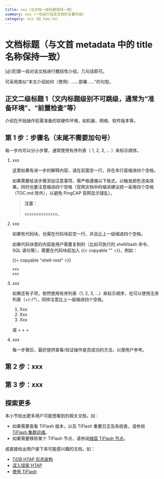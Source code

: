 ```yaml
---
title: xxx（与文档一级标题保持一致）
summary: xxx（一句话介绍该文档的主要内容）
category: xxx（如 how-to）
---
```


<!--本文档为操作指南类模板，你可直接复制使用，用时请将多余的说明删除。该类文档示例：[TiDB 数据库快速上手指南](/quick-start-with-tidb.md)-->

# 文档标题（与文首 metadata 中的 title 名称保持一致）

[必须]第一段对该文档进行概括性介绍，几句话即可。

可采用类似“本文介绍如何（使用）……部署……”的句型。

## 正文二级标题 1（文内标题级别不可跳级，通常为“准备环境”、“前置检查”等）

介绍在开始操作前需准备的软硬件环境，如机器、网络、软件版本等。

## 第 1 步：步骤名（末尾不需要加句号）

每一步内可以分小步骤，通常使用有序列表（ 1, 2, 3, … ）来标示顺序。

1. xxx

    这里如果有进一步的解释内容，请在前面空一行，并在本行首缩进四个空格。

    如果需要给该步骤添加注意事项，需严格遵循以下格式，以触发颜色渲染效果。同时也要注意缩进四个空格（官网文档中的缩进建议统一采用四个空格（TOC.md 除外），以避免 PingCAP 官网显示错乱）。

    > **注意：**
    >
    > xxxxxxxxxxxxxx。

2. xxx

    如果有代码块，也需在代码块前空一行，并且比上一级缩进四个空格。

    如果代码块里的内容是用户需要复制的（比如可执行的 shell/bash 命令、SQL 语句等），需要在代码块前加入 {{< copyable "" >}}，例如：

    {{< copyable "shell-root" >}}

    ```bash
    xxx
    xxx
    ```

3. xxx

    如果还有子项，依然使用有序列表（1, 2, 3, …）来标示顺序，也可以使用无序列表（+/-/*），同样注意比上一级缩进四个空格。

    1. Xxx
    2. Xxx
    3. Xxx

    或
    +
    +
    +

4. xxx

    每一步骤后，最好提供查看/验证操作是否成功的方法，以便用户参考。

## 第 2 步：xxx

## 第 3 步：xxx

## 探索更多

本小节给出更多用户可能想看到的相关文档，如：

- 如果需要查看 TiFlash 版本，以及 TiFlash 重要日志及系统表，请参阅 [TiFlash 集群运维](/tiflash/maintain-tiflash.md)。
- 如果需要移除某个 TiFlash 节点，请参阅[缩容 TiFlash 节点](/scale-tidb-using-tiup.md#缩容-tiflash-节点)。

或直接给出用户接下来可能感兴趣的文档，如：

- [TiDB HTAP 形态架构](/tiflash/tiflash-overview.md#整体架构)
- [深入探索 HTAP](/explore-htap.md)
- [使用 TiFlash](/tiflash/use-tiflash.md)